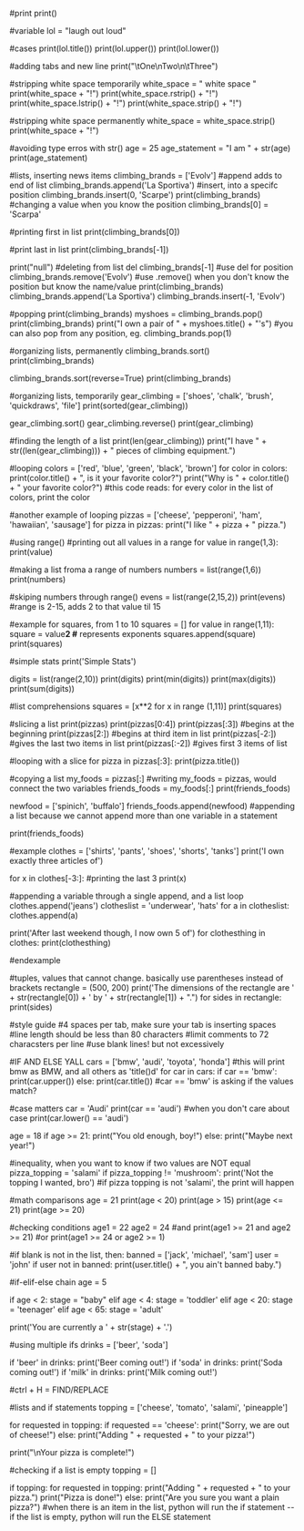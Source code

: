 #print
print()

#variable
lol = "laugh out loud"

#cases
print(lol.title())
print(lol.upper())
print(lol.lower())

#adding tabs and new line
print("\tOne\nTwo\n\tThree")

#stripping white space temporarily
white_space = "   white space    "
print(white_space + "!")
print(white_space.rstrip() + "!")
print(white_space.lstrip() + "!")
print(white_space.strip() + "!")

#stripping white space permanently
white_space = white_space.strip()
print(white_space + "!")

#avoiding type erros with str()
age = 25
age_statement = "I am " + str(age)
print(age_statement)

#lists, inserting news items
climbing_brands = ['Evolv']
#append adds to end of list
climbing_brands.append('La Sportiva')
#insert, into a specifc position
climbing_brands.insert(0, 'Scarpe')
print(climbing_brands)
#changing a value when you know the position
climbing_brands[0] = 'Scarpa'

#printing first in list
print(climbing_brands[0])

#print last in list
print(climbing_brands[-1])

print("null")
#deleting from list
del climbing_brands[-1] #use del for position
climbing_brands.remove('Evolv') #use .remove() when you don't know the position but know the name/value
print(climbing_brands)
climbing_brands.append('La Sportiva')
climbing_brands.insert(-1, 'Evolv')

#popping
print(climbing_brands)
myshoes = climbing_brands.pop()
print(climbing_brands)
print("I own a pair of " + myshoes.title() + "'s")
	#you can also pop from any position, eg. climbing_brands.pop(1)

#organizing lists, permanently
climbing_brands.sort()
print(climbing_brands)

climbing_brands.sort(reverse=True)
print(climbing_brands)

#organizing lists, temporarily
gear_climbing = ['shoes', 'chalk', 'brush', 'quickdraws', 'file']
print(sorted(gear_climbing))

gear_climbing.sort()
gear_climbing.reverse()
print(gear_climbing)

#finding the length of a list
print(len(gear_climbing))
print("I have " + str((len(gear_climbing))) + " pieces of climbing equipment.")

#looping
colors = ['red', 'blue', 'green', 'black', 'brown']
for color in colors:
	print(color.title() + ", is it your favorite color?")
	print("Why is " + color.title() + " your favorite color?")
#this code reads: for every color in the list of colors, print the color

#another example of looping
pizzas = ['cheese', 'pepperoni', 'ham', 'hawaiian', 'sausage']
for pizza in pizzas:
	print("I like " + pizza + " pizza.")

#using range()
#printing out all values in a range
for value in range(1,3):
	print(value)

#making a list froma a range of numbers
numbers = list(range(1,6))
print(numbers)

#skiping numbers through range()
evens = list(range(2,15,2))
print(evens)
#range is 2-15, adds 2 to that value til 15

#example for squares, from 1 to 10
squares = []
for value in range(1,11):
	square = value**2 #** represents exponents
	squares.append(square)
print(squares)


#simple stats
print('Simple Stats')

digits = list(range(2,10))
print(digits)
print(min(digits))
print(max(digits))
print(sum(digits))

#list comprehensions
squares = [x**2 for x in range (1,11)]
print(squares)

#slicing a list
print(pizzas)
print(pizzas[0:4])
print(pizzas[:3]) #begins at the beginning
print(pizzas[2:]) #begins at third item in list
print(pizzas[-2:]) #gives the last two items in list
print(pizzas[:-2]) #gives first 3 items of list

#looping with a slice
for pizza in pizzas[:3]:
	print(pizza.title())

#copying a list
my_foods = pizzas[:]
#writing my_foods = pizzas, would connect the two variables
friends_foods = my_foods[:]
print(friends_foods)

newfood = ['spinich', 'buffalo']
friends_foods.append(newfood) #appending a list because we cannot append more than one variable in a statement

print(friends_foods)

#example
clothes = ['shirts', 'pants', 'shoes', 'shorts', 'tanks']
print('I own exactly three articles of')

for x in clothes[-3:]: #printing the last 3
	print(x)

#appending a variable through a single append, and a list loop
clothes.append('jeans')
clotheslist = 'underwear', 'hats'
for a in clotheslist:
	clothes.append(a)

print('After last weekend though, I now own 5 of')
for clothesthing in clothes:
	print(clothesthing)

#endexample

#tuples, values that cannot change. basically use parentheses instead of brackets
rectangle = (500, 200)
print('The dimensions of the rectangle are ' + str(rectangle[0]) + ' by ' + str(rectangle[1]) + ".")
for sides in rectangle:
	print(sides)

#style guide
	#4 spaces per tab, make sure your tab is inserting spaces
	#line length should be less than 80 characters
	#limit comments to 72 characsters per line
	#use blank lines! but not excessively

#IF AND ELSE YALL
cars = ['bmw', 'audi', 'toyota', 'honda']
	#this will print bmw as BMW, and all others as 'title()d'
for car in cars:
	if car == 'bmw':
		print(car.upper())
	else:
		print(car.title())
	#car == 'bmw' is asking if the values match?

#case matters
car = 'Audi'
print(car == 'audi')
	#when you don't care about case
print(car.lower() == 'audi')

age = 18
if age >= 21:
	print("You old enough, boy!")
else:
	print("Maybe next year!")

#inequality, when you want to know if two values are NOT equal
pizza_topping = 'salami'
if pizza_topping != 'mushroom':
	print('Not the topping I wanted, bro')
	#if pizza topping is not 'salami', the print will happen

#math comparisons
age = 21
print(age < 20)
print(age > 15)
print(age <= 21)
print(age >= 20)

#checking conditions
age1 = 22
age2 = 24
	#and
print(age1 >= 21 and age2 >= 21)
	#or
print(age1 >= 24 or age2 >= 1)

#if blank is not in the list, then:
banned = ['jack', 'michael', 'sam']
user = 'john'
if user not in banned:
	print(user.title() + ", you ain't banned baby.")

#if-elif-else chain
age = 5

if age < 2:
	stage = "baby"
elif age < 4:
	stage = 'toddler'
elif age < 20:
	stage = 'teenager'
elif age < 65:
	stage = 'adult'

print('You are currently a ' + str(stage) + '.')

#using multiple ifs
drinks = ['beer', 'soda']

if 'beer' in drinks:
	print('Beer coming out!')
if 'soda' in drinks:
	print('Soda coming out!')
if 'milk' in drinks:
	print('Milk coming out!')

#ctrl + H = FIND/REPLACE

#lists and if statements
topping = ['cheese', 'tomato', 'salami', 'pineapple']

for requested in topping:
	if requested == 'cheese':
		print("Sorry, we are out of cheese!")
	else:
		print("Adding " + requested + " to your pizza!")

print("\nYour pizza is complete!")

#checking if a list is empty
topping = []

if topping:
	for requested in topping:
		print("Adding " + requested + " to your pizza.") 
	print("Pizza is done!")
else:
	print("Are you sure you want a plain pizza?")
	#when there is an item in the list, python will run the if statement -- if the list is empty, python will run the ELSE statement
	
